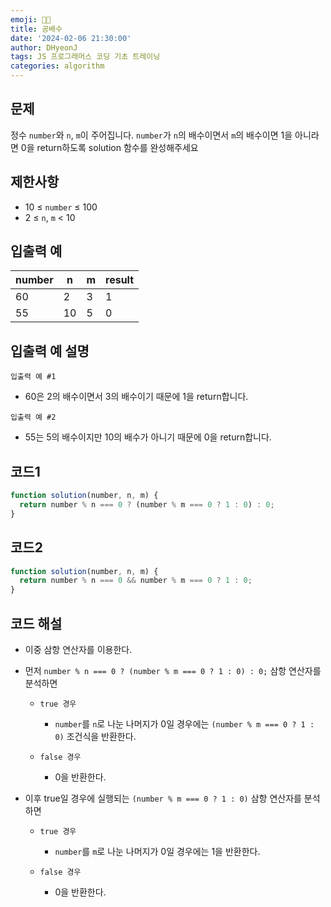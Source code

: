 ```yaml
---
emoji: 🧑‍💻
title: 공배수
date: '2024-02-06 21:30:00'
author: DHyeonJ
tags: JS 프로그래머스 코딩 기초 트레이닝
categories: algorithm
---
```


## 문제

정수 `number`와 `n`, `m`이 주어집니다. `number`가 `n`의 배수이면서 `m`의 배수이면 1을 아니라면 0을 return하도록 solution 함수를 완성해주세요

## 제한사항

- 10 ≤ `number` ≤ 100
- 2 ≤ `n`, `m` < 10

## 입출력 예

| number | n   | m   | result |
| ------ | --- | --- | ------ |
| 60     | 2   | 3   | 1      |
| 55     | 10  | 5   | 0      |

## 입출력 예 설명

`입출력 예 #1`

- 60은 2의 배수이면서 3의 배수이기 때문에 1을 return합니다.

`입출력 예 #2`

- 55는 5의 배수이지만 10의 배수가 아니기 때문에 0을 return합니다.

## 코드1

```js
function solution(number, n, m) {
  return number % n === 0 ? (number % m === 0 ? 1 : 0) : 0;
}
```

## 코드2

```js
function solution(number, n, m) {
  return number % n === 0 && number % m === 0 ? 1 : 0;
}
```

## 코드 해설

- 이중 삼항 연산자를 이용한다.

- 먼저 `number % n === 0 ? (number % m === 0 ? 1 : 0) : 0;` 삼항 연산자를 분석하면

  - `true 경우`

    - `number`를 `n`로 나눈 나머지가 0일 경우에는 `(number % m === 0 ? 1 : 0)`
      조건식을 반환한다.

  - `false 경우`

    - 0을 반환한다.

- 이후 true일 경우에 실행되는 `(number % m === 0 ? 1 : 0)` 삼항 연산자를 분석하면

  - `true 경우`

    - `number`를 `m`로 나눈 나머지가 0일 경우에는 1을 반환한다.

  - `false 경우`

    - 0을 반환한다.

```toc

```
